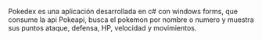 Pokedex es una aplicación desarrollada en c# con windows forms, que consume la api Pokeapi, 
busca el pokemon por nombre o numero y muestra sus puntos ataque, defensa, HP, velocidad y movimientos.
